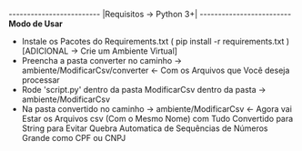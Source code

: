 \-------------------------
|Requisitos -> Python 3+|
\-------------------------
**Modo de Usar**
- Instale os Pacotes do Requirements.txt ( pip install -r requirements.txt ) [ADICIONAL -> Crie um Ambiente Virtual] 
- Preencha a pasta converter no caminho -> ambiente/ModificarCsv/converter <- Com os Arquivos que Você deseja processar
- Rode 'script.py' dentro da pasta ModificarCsv dentro da pasta -> ambiente/ModificarCsv
- Na pasta convertido no caminho -> ambiente/ModificarCsv <- Agora vai Estar os Arquivos csv (Com o Mesmo Nome) com Tudo Convertido para String para Evitar Quebra Automatica de Sequências de Números Grande como CPF ou CNPJ
